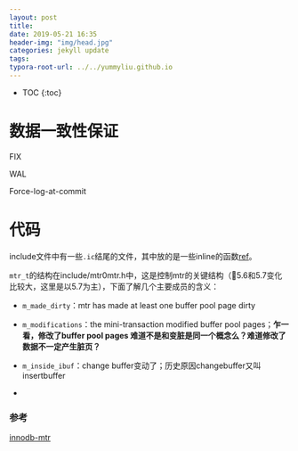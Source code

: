 ```yaml
---
layout: post
title: 
date: 2019-05-21 16:35
header-img: "img/head.jpg"
categories: jekyll update
tags:
typora-root-url: ../../yummyliu.github.io
---
```


* TOC
{:toc}
# 数据一致性保证

FIX

WAL

Force-log-at-commit

# 代码

include文件中有一些`.ic`结尾的文件，其中放的是一些inline的函数[ref](https://bugs.mysql.com/bug.php?id=91885)。

`mtr_t`的结构在include/mtr0mtr.h中，这是控制mtr的关键结构（5.6和5.7变化比较大，这里是以5.7为主），下面了解几个主要成员的含义：

+ `m_made_dirty`：mtr has made at least one buffer pool page dirty

+ `m_modifications`：the mini-transaction modified buffer pool pages；**乍一看，修改了buffer pool pages 难道不是和变脏是同一个概念么？难道修改了数据不一定产生脏页？**

+ `m_inside_ibuf`：change buffer变动了；历史原因changebuffer又叫insertbuffer
+ 























### 参考

[innodb-mtr](https://www.kancloud.cn/digest/innodb-zerok/195089)